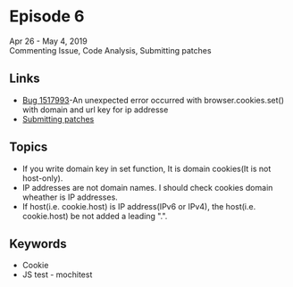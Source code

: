 # Episode 6
Apr 26 - May 4, 2019  
Commenting Issue, Code Analysis, Submitting patches

## Links
* [Bug 1517993](https://bugzilla.mozilla.org/show_bug.cgi?id=1517993)-An unexpected error occurred with browser.cookies.set() with domain and url key for ip addresse
* [Submitting patches](https://phabricator.services.mozilla.com/D29933)

## Topics
* If you write domain key in set function, It is domain cookies(It is not host-only).
* IP addresses are not domain names. I should check cookies domain wheather is IP addresses.
* If host(i.e. cookie.host) is IP address(IPv6 or IPv4), the host(i.e. cookie.host) be not added a leading ".". 

## Keywords
* Cookie
* JS test - mochitest
